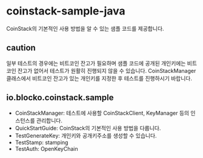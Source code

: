 # coinstack-sample-java

CoinStack의 기본적인 사용 방법을 알 수 있는 샘플 코드를 제공합니다.

## caution
일부 테스트의 경우에는 비트코인 잔고가 필요하며
샘플 코드에 공개된 개인키에는 비트코인 잔고가 없어서 테스트가 원활히 진행되지 않을 수 있습니다.
CoinStackManager 클래스에서 비트코인 잔고가 있는 개인키를 지정한 후 테스트를 진행하시기 바랍니다.

## io.blocko.coinstack.sample
- CoinStackManager: 테스트에 사용할 CoinStackClient, KeyManager 등의 인스턴스를 관리합니다.
- QuickStartGuide: CoinStack의 기본적인 사용 방법을 다룹니다.
- TestGenerateKey: 개인키와 공개키주소를 생성할 수 있습니다.
- TestStamp: stamping
- TestAuth: OpenKeyChain
